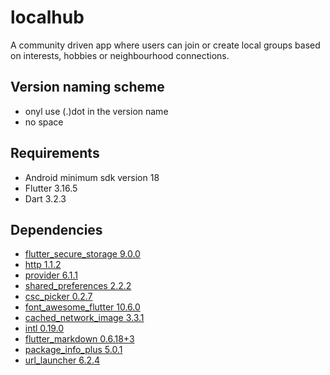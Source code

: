 # localhub

A community driven app where users can join or create local groups based on interests, hobbies or neighbourhood connections. 

## Version naming scheme
- onyl use (.)dot in the version name
- no space

## Requirements
- Android minimum sdk version 18
- Flutter 3.16.5
- Dart 3.2.3

## Dependencies
- [flutter_secure_storage 9.0.0](https://pub.dev/packages/flutter_secure_storage)
- [http 1.1.2](https://pub.dev/packages/http)
- [provider 6.1.1](https://pub.dev/packages/provider)
- [shared_preferences 2.2.2](https://pub.dev/packages/shared_preferences)
- [csc_picker 0.2.7](https://pub.dev/packages/csc_picker)
- [font_awesome_flutter 10.6.0](https://pub.dev/packages/font_awesome_flutter)
- [cached_network_image 3.3.1](https://pub.dev/packages/cached_network_image)
- [intl 0.19.0](https://pub.dev/packages/intl)
- [flutter_markdown 0.6.18+3](https://pub.dev/packages/flutter_markdown)
- [package_info_plus 5.0.1](https://pub.dev/packages/package_info_plus)
- [url_launcher 6.2.4](https://pub.dev/packages/url_launcher)